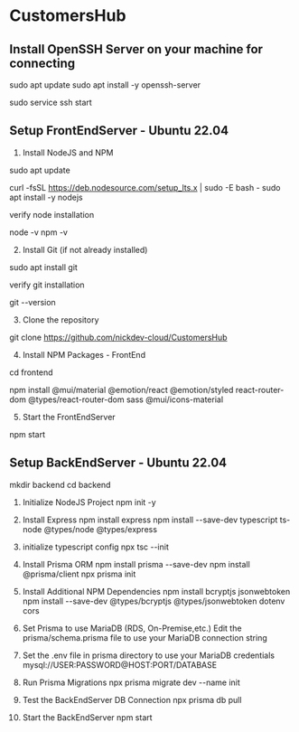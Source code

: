 # CustomersHub


## Install OpenSSH Server on your machine for connecting

sudo apt update
sudo apt install -y openssh-server

sudo service ssh start

## Setup FrontEndServer - Ubuntu 22.04


1. Install NodeJS and NPM

sudo apt update

curl -fsSL https://deb.nodesource.com/setup_lts.x | sudo -E bash -
sudo apt install -y nodejs

verify node installation

node -v
npm -v


2. Install Git (if not already installed)

sudo apt install git

verify git installation

git --version

3. Clone the repository

git clone https://github.com/nickdev-cloud/CustomersHub

4. Install NPM Packages - FrontEnd

cd frontend

npm install @mui/material @emotion/react @emotion/styled react-router-dom @types/react-router-dom sass @mui/icons-material

5. Start the FrontEndServer

npm start

## Setup BackEndServer - Ubuntu 22.04

mkdir backend
cd backend
1. Initialize NodeJS Project
npm init -y

2. Install Express
npm install express
npm install --save-dev typescript ts-node @types/node @types/express

3. initialize typescript config
npx tsc --init

4. Install Prisma ORM
npm install prisma --save-dev
npm install @prisma/client
npx prisma init

5. Install Additional NPM Dependencies
npm install bcryptjs jsonwebtoken
npm install --save-dev @types/bcryptjs @types/jsonwebtoken dotenv cors

6. Set Prisma to use MariaDB (RDS, On-Premise,etc.)
Edit the prisma/schema.prisma file to use your MariaDB connection string

7. Set the .env file in prisma directory to use your MariaDB credentials
mysql://USER:PASSWORD@HOST:PORT/DATABASE

8. Run Prisma Migrations
npx prisma migrate dev --name init

9. Test the BackEndServer DB Connection
npx prisma db pull

10. Start the BackEndServer
npm start


